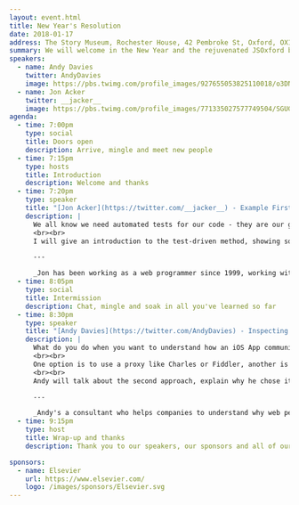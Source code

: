 ```yaml
---
layout: event.html
title: New Year's Resolution
date: 2018-01-17
address: The Story Museum, Rochester House, 42 Pembroke St, Oxford, OX11BP
summary: We will welcome in the New Year and the rejuvenated JSOxford by looking at a couple of topics that many developers wish to improve - Testing and Performance.
speakers:
  - name: Andy Davies
    twitter: AndyDavies
    image: https://pbs.twimg.com/profile_images/927655053825110018/o3DNYjKl_400x400.jpg
  - name: Jon Acker
    twitter: __jacker__
    image: https://pbs.twimg.com/profile_images/771335027577749504/SGUGAV2E_400x400.jpg
agenda:
  - time: 7:00pm
    type: social
    title: Doors open
    description: Arrive, mingle and meet new people
  - time: 7:15pm
    type: hosts
    title: Introduction
    description: Welcome and thanks
  - time: 7:20pm
    type: speaker
    title: "[Jon Acker](https://twitter.com/__jacker__) - Example First / A Sane Test-Driven Approach to Programming"
    description: |
      We all know we need automated tests for our code - they are our guardian angel against regression bugs. But what exactly is the point in writing a test in advance - how does this even make sense? The first thing to grasp is that, at this stage, these are not tests - but specifications, which force us to think about exactly what we want to do - in advance.  In addition TDD/BDD provide a rigorous methodology, which can help to keep us sane whilst developing complex code in steady confident steps.
      <br><br>
      I will give an introduction to the test-driven method, showing some examples of how it can be practised in JavaScript, and finally (since both TDD and BDD are about driving code from examples) how BDD, as a completely outside-in approach can help get us started with TDD by driving code from higher-level business requirements first.

      ---

      _Jon has been working as a web programmer since 1999, working with both PHP and JavaScript on a wide variety of applications. He is a BDD and TDD advocate, has mentored developers and has given conference talks on both._
  - time: 8:05pm
    type: social
    title: Intermission
    description: Chat, mingle and soak in all you've learned so far
  - time: 8:30pm
    type: speaker
    title: "[Andy Davies](https://twitter.com/AndyDavies) - Inspecting iOS App Traffic with JavaScript"
    description: |
      What do you do when you want to understand how an iOS App communicates with it's API and you don't have the source code?
      <br><br>
      One option is to use a proxy like Charles or Fiddler, another is to use a dynamic instrumentation framework such as Frida to inject JavaScript into the App.
      <br><br>
      Andy will talk about the second approach, explain why he chose it and demonstrate the depth of data that can be captured. He'll also talk about some of the drawbacks and tradeoffs too.

      ---

      _Andy's a consultant who helps companies to understand why web performance matters and how they can improve the speed of their sites too._
  - time: 9:15pm
    type: host
    title: Wrap-up and thanks
    description: Thank you to our speakers, our sponsors and all of our attendees

sponsors:
  - name: Elsevier
    url: https://www.elsevier.com/
    logo: /images/sponsors/Elsevier.svg
---
```

